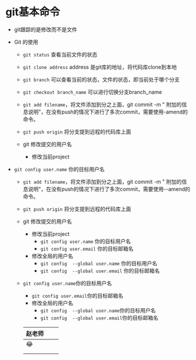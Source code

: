# git基本命令

*  git跟踪的是修改而不是文件

* Git 的使用

  * `git status` 查看当前文件的状态

  * `git clone address` address 是git库的地址，将代码库clone到本地

  * `git branch` 可以查看当前的状态，文件的状态，即当前处于哪个分支

  * `git checkout branch_name` 可以进行切换分支branch_name
  * `git add filename`，将文件添加到分之上面，git commit -m " 附加的信息说明"，在没有push的情况下进行了多次commit，需要使用-amend的命令。

  * `git push origin` 将分支提到远程的代码库上面
  * git 修改提交的用户名

    - 修改当前project 
- `git config user.name` 你的目标用户名

  * `git add filename`，将文件添加到分之上面，git commit -m " 附加的信息说明"，在没有push的情况下进行了多次commit，需要使用--amend的命令。

  * `git push origin` 将分支提到远程的代码库上面

  * git 修改提交的用户名

    - 修改当前project 
      - `git config user.name` 你的目标用户名
      - `git config user.email` 你的目标邮箱名
    - 修改全局的用户名
      - `git config  --global user.name` 你的目标用户名
      - `git config  --global user.email` 你的目标邮箱名
  - `git config user.name`你的目标用户名
      - `git config user.email`你的目标邮箱名
    - 修改全局的用户名
      - `git config  --global user.name`你的目标用户名
      - `git config  --global user.email`你的目标邮箱名

    
    
    
    
    | 赵老师 |      |      |
    | ------ | ---- | ---- |
    | 😂      |      |      |
    |        |      |      |
    |        |      |      |
    
    
